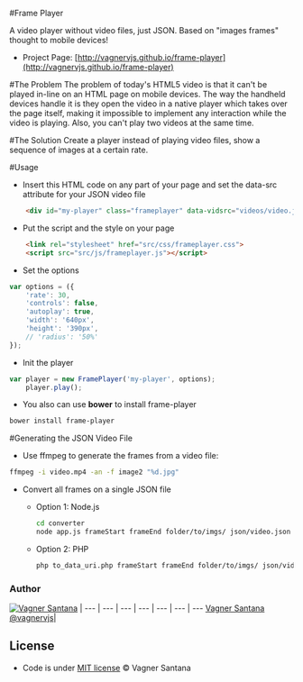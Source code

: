 #Frame Player

A video player without video files, just JSON. Based on "images frames" thought to mobile devices!

- Project Page: [http://vagnervjs.github.io/frame-player](http://vagnervjs.github.io/frame-player)

#The Problem
The problem of today's HTML5 video is that it can't be played in-line on an HTML page on mobile devices. The way the handheld devices handle it is they open the video in a native player which takes over the page itself, making it impossible to implement any interaction while the video is playing. Also, you can't play two videos at the same time.

#The Solution
Create a player instead of playing video files, show a sequence of images at a certain rate.


#Usage

- Insert this HTML code on any part of your page and set the data-src attribute for your JSON video file

```html
	<div id="my-player" class="frameplayer" data-vidsrc="videos/video.json"></div>
```

- Put the script and the style on your page

```html
	<link rel="stylesheet" href="src/css/frameplayer.css">
	<script src="src/js/frameplayer.js"></script>
```

- Set the options

```javascript
var options = ({
    'rate': 30,
    'controls': false,
    'autoplay': true,
    'width': '640px',
    'height': '390px',
    // 'radius': '50%'
});
```

- Init the player

```javascript
var player = new FramePlayer('my-player', options);
	player.play();
```

- You also can use **bower** to install frame-player

```bash
bower install frame-player
```

#Generating the JSON Video File

- Use ffmpeg to generate the frames from a video file:

```bash
ffmpeg -i video.mp4 -an -f image2 "%d.jpg"
```

- Convert all frames on a single JSON file

	- Option 1: Node.js

		```bash
		cd converter
		node app.js frameStart frameEnd folder/to/imgs/ json/video.json
		```
		
	- Option 2: PHP

		```bash	
		php to_data_uri.php frameStart frameEnd folder/to/imgs/ json/video.json
		```

### Author

[![Vagner Santana](http://gravatar.com/avatar/d050e3a593aa5c49738028ade14606ed?s=70)](http://vagnersantana.com) |
--- | --- | --- | --- | --- | --- | ---
[Vagner Santana](http://vagnersantana.com)<br>[@vagnervjs](http://twitter.com/vagnervjs)|

<!--###Contributors-->


## License

- Code is under [MIT license](http://vagnersantana.mit-license.org)  © Vagner Santana
